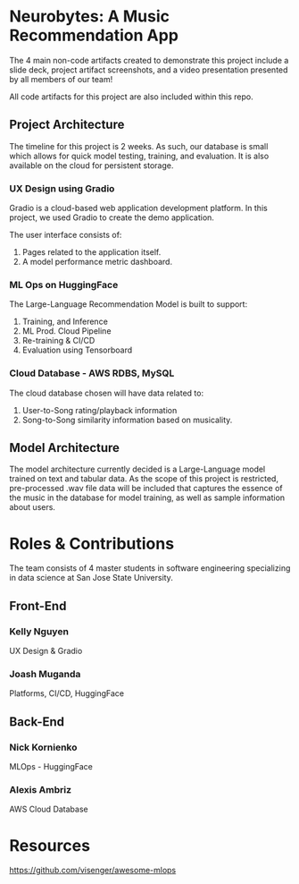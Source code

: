 # Neurobytes: A Music Recommendation App

The 4 main non-code artifacts created to demonstrate this project include a slide deck, project artifact screenshots, and a video presentation presented by all members of our team!


All code artifacts for this project are also included within this repo. 


## Project Architecture
The timeline for this project is 2 weeks. As such, our database is small which allows for quick model testing, training, and evaluation. It is also available on the cloud for persistent storage.

### UX Design using Gradio
Gradio is a cloud-based web application development platform. In this project, we used Gradio to create the demo application.

The user interface consists of:

1. Pages related to the application itself.
2. A model performance metric dashboard.


### ML Ops on HuggingFace

The Large-Language Recommendation Model is built to support: 

1. Training, and Inference
2. ML Prod. Cloud Pipeline
3. Re-training & CI/CD
4. Evaluation using Tensorboard

### Cloud Database - AWS RDBS, MySQL

The cloud database chosen will have data related to:

1. User-to-Song rating/playback information
2. Song-to-Song similarity information based on musicality.


## Model Architecture

The model architecture currently decided is a Large-Language model trained on text and tabular data. As the scope of this project is restricted, pre-processed .wav file data will be included that captures the essence of the music in the database for model training, as well as sample information about users.


# Roles & Contributions
The team consists of 4  master students in software engineering specializing in data science at San Jose State University.
## Front-End
### Kelly Nguyen
UX Design & Gradio

### Joash Muganda
Platforms, CI/CD, HuggingFace

## Back-End 
### Nick Kornienko
MLOps - HuggingFace

### Alexis Ambriz
AWS Cloud Database

# Resources

https://github.com/visenger/awesome-mlops
